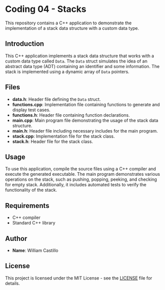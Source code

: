 # Coding 04 - Stacks

This repository contains a C++ application to demonstrate the implementation of a stack data structure with a custom data type.

## Introduction

This C++ application implements a stack data structure that works with a custom data type called `Data`. The `Data` struct simulates the idea of an abstract data type (ADT) containing an identifier and some information. The stack is implemented using a dynamic array of `Data` pointers.

## Files

- **data.h**: Header file defining the `Data` struct.
- **functions.cpp**: Implementation file containing functions to generate and display test cases.
- **functions.h**: Header file containing function declarations.
- **main.cpp**: Main program file demonstrating the usage of the stack data structure.
- **main.h**: Header file including necessary includes for the main program.
- **stack.cpp**: Implementation file for the stack class.
- **stack.h**: Header file for the stack class.

## Usage

To use this application, compile the source files using a C++ compiler and execute the generated executable. The main program demonstrates various operations on the stack, such as pushing, popping, peeking, and checking for empty stack. Additionally, it includes automated tests to verify the functionality of the stack.

## Requirements

- C++ compiler
- Standard C++ library

## Author

- **Name**: William Castillo

## License

This project is licensed under the MIT License - see the [LICENSE](LICENSE) file for details.
